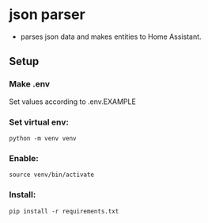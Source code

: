 # json parser
- parses json data and makes entities to Home Assistant.
## Setup
### Make .env
Set values according to .env.EXAMPLE
### Set virtual env:

```python -m venv venv```

### Enable:

```source venv/bin/activate```

### Install:

```pip install -r requirements.txt```